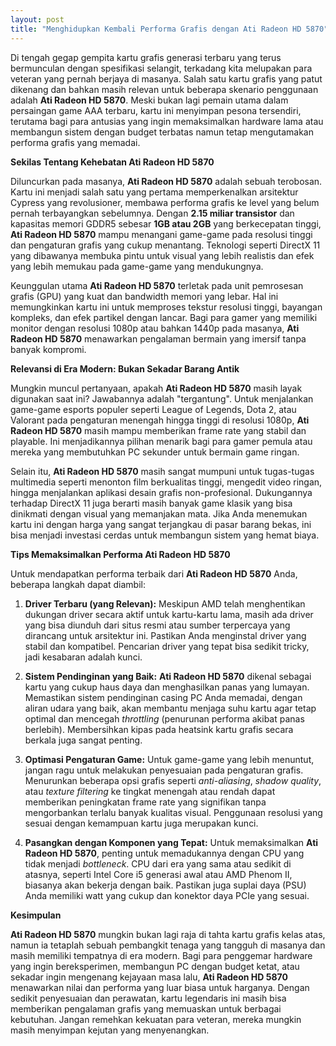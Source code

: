 ```yaml
---
layout: post
title: "Menghidupkan Kembali Performa Grafis dengan Ati Radeon HD 5870"
---
```


Di tengah gegap gempita kartu grafis generasi terbaru yang terus bermunculan dengan spesifikasi selangit, terkadang kita melupakan para veteran yang pernah berjaya di masanya. Salah satu kartu grafis yang patut dikenang dan bahkan masih relevan untuk beberapa skenario penggunaan adalah **Ati Radeon HD 5870**. Meski bukan lagi pemain utama dalam persaingan game AAA terbaru, kartu ini menyimpan pesona tersendiri, terutama bagi para antusias yang ingin memaksimalkan hardware lama atau membangun sistem dengan budget terbatas namun tetap mengutamakan performa grafis yang memadai.

**Sekilas Tentang Kehebatan Ati Radeon HD 5870**

Diluncurkan pada masanya, **Ati Radeon HD 5870** adalah sebuah terobosan. Kartu ini menjadi salah satu yang pertama memperkenalkan arsitektur Cypress yang revolusioner, membawa performa grafis ke level yang belum pernah terbayangkan sebelumnya. Dengan **2.15 miliar transistor** dan kapasitas memori GDDR5 sebesar **1GB atau 2GB** yang berkecepatan tinggi, **Ati Radeon HD 5870** mampu menangani game-game pada resolusi tinggi dan pengaturan grafis yang cukup menantang. Teknologi seperti DirectX 11 yang dibawanya membuka pintu untuk visual yang lebih realistis dan efek yang lebih memukau pada game-game yang mendukungnya.

Keunggulan utama **Ati Radeon HD 5870** terletak pada unit pemrosesan grafis (GPU) yang kuat dan bandwidth memori yang lebar. Hal ini memungkinkan kartu ini untuk memproses tekstur resolusi tinggi, bayangan kompleks, dan efek partikel dengan lancar. Bagi para gamer yang memiliki monitor dengan resolusi 1080p atau bahkan 1440p pada masanya, **Ati Radeon HD 5870** menawarkan pengalaman bermain yang imersif tanpa banyak kompromi.

**Relevansi di Era Modern: Bukan Sekadar Barang Antik**

Mungkin muncul pertanyaan, apakah **Ati Radeon HD 5870** masih layak digunakan saat ini? Jawabannya adalah "tergantung". Untuk menjalankan game-game esports populer seperti League of Legends, Dota 2, atau Valorant pada pengaturan menengah hingga tinggi di resolusi 1080p, **Ati Radeon HD 5870** masih mampu memberikan frame rate yang stabil dan playable. Ini menjadikannya pilihan menarik bagi para gamer pemula atau mereka yang membutuhkan PC sekunder untuk bermain game ringan.

Selain itu, **Ati Radeon HD 5870** masih sangat mumpuni untuk tugas-tugas multimedia seperti menonton film berkualitas tinggi, mengedit video ringan, hingga menjalankan aplikasi desain grafis non-profesional. Dukungannya terhadap DirectX 11 juga berarti masih banyak game klasik yang bisa dinikmati dengan visual yang memanjakan mata. Jika Anda menemukan kartu ini dengan harga yang sangat terjangkau di pasar barang bekas, ini bisa menjadi investasi cerdas untuk membangun sistem yang hemat biaya.

**Tips Memaksimalkan Performa Ati Radeon HD 5870**

Untuk mendapatkan performa terbaik dari **Ati Radeon HD 5870** Anda, beberapa langkah dapat diambil:

1.  **Driver Terbaru (yang Relevan):** Meskipun AMD telah menghentikan dukungan driver secara aktif untuk kartu-kartu lama, masih ada driver yang bisa diunduh dari situs resmi atau sumber terpercaya yang dirancang untuk arsitektur ini. Pastikan Anda menginstal driver yang stabil dan kompatibel. Pencarian driver yang tepat bisa sedikit tricky, jadi kesabaran adalah kunci.

2.  **Sistem Pendinginan yang Baik:** **Ati Radeon HD 5870** dikenal sebagai kartu yang cukup haus daya dan menghasilkan panas yang lumayan. Memastikan sistem pendinginan casing PC Anda memadai, dengan aliran udara yang baik, akan membantu menjaga suhu kartu agar tetap optimal dan mencegah *throttling* (penurunan performa akibat panas berlebih). Membersihkan kipas pada heatsink kartu grafis secara berkala juga sangat penting.

3.  **Optimasi Pengaturan Game:** Untuk game-game yang lebih menuntut, jangan ragu untuk melakukan penyesuaian pada pengaturan grafis. Menurunkan beberapa opsi grafis seperti *anti-aliasing*, *shadow quality*, atau *texture filtering* ke tingkat menengah atau rendah dapat memberikan peningkatan frame rate yang signifikan tanpa mengorbankan terlalu banyak kualitas visual. Penggunaan resolusi yang sesuai dengan kemampuan kartu juga merupakan kunci.

4.  **Pasangkan dengan Komponen yang Tepat:** Untuk memaksimalkan **Ati Radeon HD 5870**, penting untuk memadukannya dengan CPU yang tidak menjadi *bottleneck*. CPU dari era yang sama atau sedikit di atasnya, seperti Intel Core i5 generasi awal atau AMD Phenom II, biasanya akan bekerja dengan baik. Pastikan juga suplai daya (PSU) Anda memiliki watt yang cukup dan konektor daya PCIe yang sesuai.

**Kesimpulan**

**Ati Radeon HD 5870** mungkin bukan lagi raja di tahta kartu grafis kelas atas, namun ia tetaplah sebuah pembangkit tenaga yang tangguh di masanya dan masih memiliki tempatnya di era modern. Bagi para penggemar hardware yang ingin bereksperimen, membangun PC dengan budget ketat, atau sekadar ingin mengenang kejayaan masa lalu, **Ati Radeon HD 5870** menawarkan nilai dan performa yang luar biasa untuk harganya. Dengan sedikit penyesuaian dan perawatan, kartu legendaris ini masih bisa memberikan pengalaman grafis yang memuaskan untuk berbagai kebutuhan. Jangan remehkan kekuatan para veteran, mereka mungkin masih menyimpan kejutan yang menyenangkan.
